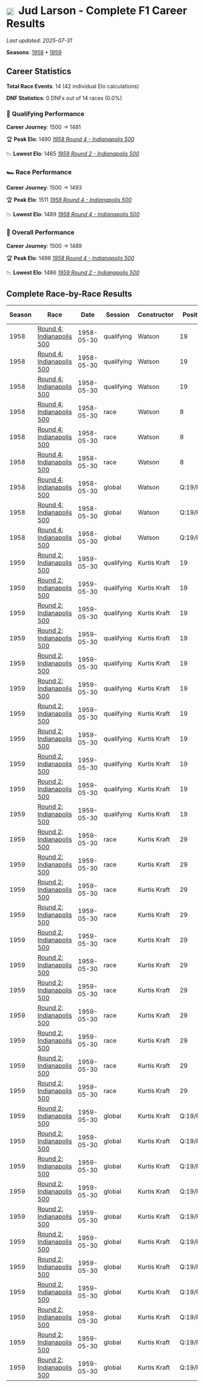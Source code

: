 # <img src="https://upload.wikimedia.org/wikipedia/commons/a/a4/Flag_of_the_United_States.svg" alt="United States" width="20" height="auto" style="vertical-align: middle; margin-right: 5px;" onerror="this.outerHTML='🇺🇸'; this.style.marginRight='5px';"/> Jud Larson - Complete F1 Career Results

*Last updated: 2025-07-31*

**Seasons**: [1958](../seasons/1958-season-report) • [1959](../seasons/1959-season-report)

## Career Statistics

**Total Race Events**: 14 (42 individual Elo calculations)

**DNF Statistics**: 0 DNFs out of 14 races (0.0%)

### 🏁 Qualifying Performance
**Career Journey**: 1500 → 1481

🏆 **Peak Elo**: 1490
   *[1958 Round 4 - Indianapolis 500](../seasons/1958-season-report#round-4-indianapolis-500)*

📉 **Lowest Elo**: 1465
   *[1959 Round 2 - Indianapolis 500](../seasons/1959-season-report#round-2-indianapolis-500)*

### 🏎️ Race Performance
**Career Journey**: 1500 → 1493

🏆 **Peak Elo**: 1511
   *[1958 Round 4 - Indianapolis 500](../seasons/1958-season-report#round-4-indianapolis-500)*

📉 **Lowest Elo**: 1489
   *[1958 Round 4 - Indianapolis 500](../seasons/1958-season-report#round-4-indianapolis-500)*

### 🌟 Overall Performance
**Career Journey**: 1500 → 1489

🏆 **Peak Elo**: 1498
   *[1958 Round 4 - Indianapolis 500](../seasons/1958-season-report#round-4-indianapolis-500)*

📉 **Lowest Elo**: 1486
   *[1959 Round 2 - Indianapolis 500](../seasons/1959-season-report#round-2-indianapolis-500)*


## Complete Race-by-Race Results

| Season | Race | Date | Session | Constructor | Position | Starting ELO | ELO Change | Final ELO | Teammate |
|--------|------|------|---------|-------------|----------|--------------|------------|-----------|----------|
| 1958 | [Round 4: Indianapolis 500](../seasons/1958-season-report#round-4-indianapolis-500) | 1958-05-30 | qualifying | Watson | 19 | 1500 | -10 | 1490 | [<img src="https://upload.wikimedia.org/wikipedia/commons/a/a4/Flag_of_the_United_States.svg" alt="United States" width="20" height="auto" style="vertical-align: middle; margin-right: 5px;" onerror="this.outerHTML='🇺🇸'; this.style.marginRight='5px';"/> Jimmy Reece](jimmy-reece) |
| 1958 | [Round 4: Indianapolis 500](../seasons/1958-season-report#round-4-indianapolis-500) | 1958-05-30 | qualifying | Watson | 19 | 1490 | -9 | 1480 | [<img src="https://upload.wikimedia.org/wikipedia/commons/a/a4/Flag_of_the_United_States.svg" alt="United States" width="20" height="auto" style="vertical-align: middle; margin-right: 5px;" onerror="this.outerHTML='🇺🇸'; this.style.marginRight='5px';"/> Dick Rathmann](dick-rathmann) |
| 1958 | [Round 4: Indianapolis 500](../seasons/1958-season-report#round-4-indianapolis-500) | 1958-05-30 | qualifying | Watson | 19 | 1480 | -11 | 1470 | [<img src="https://upload.wikimedia.org/wikipedia/commons/a/a4/Flag_of_the_United_States.svg" alt="United States" width="20" height="auto" style="vertical-align: middle; margin-right: 5px;" onerror="this.outerHTML='🇺🇸'; this.style.marginRight='5px';"/> Ed Elisian](ed-elisian) |
| 1958 | [Round 4: Indianapolis 500](../seasons/1958-season-report#round-4-indianapolis-500) | 1958-05-30 | race | Watson | 8 | 1500 | -11 | 1489 | [<img src="https://upload.wikimedia.org/wikipedia/commons/a/a4/Flag_of_the_United_States.svg" alt="United States" width="20" height="auto" style="vertical-align: middle; margin-right: 5px;" onerror="this.outerHTML='🇺🇸'; this.style.marginRight='5px';"/> Jimmy Reece](jimmy-reece) |
| 1958 | [Round 4: Indianapolis 500](../seasons/1958-season-report#round-4-indianapolis-500) | 1958-05-30 | race | Watson | 8 | 1489 | +11 | 1500 | [<img src="https://upload.wikimedia.org/wikipedia/commons/a/a4/Flag_of_the_United_States.svg" alt="United States" width="20" height="auto" style="vertical-align: middle; margin-right: 5px;" onerror="this.outerHTML='🇺🇸'; this.style.marginRight='5px';"/> Dick Rathmann](dick-rathmann) |
| 1958 | [Round 4: Indianapolis 500](../seasons/1958-season-report#round-4-indianapolis-500) | 1958-05-30 | race | Watson | 8 | 1500 | +10 | 1511 | [<img src="https://upload.wikimedia.org/wikipedia/commons/a/a4/Flag_of_the_United_States.svg" alt="United States" width="20" height="auto" style="vertical-align: middle; margin-right: 5px;" onerror="this.outerHTML='🇺🇸'; this.style.marginRight='5px';"/> Ed Elisian](ed-elisian) |
| 1958 | [Round 4: Indianapolis 500](../seasons/1958-season-report#round-4-indianapolis-500) | 1958-05-30 | global | Watson | Q:19/R:8 | 1500 | -11 | 1489 | [<img src="https://upload.wikimedia.org/wikipedia/commons/a/a4/Flag_of_the_United_States.svg" alt="United States" width="20" height="auto" style="vertical-align: middle; margin-right: 5px;" onerror="this.outerHTML='🇺🇸'; this.style.marginRight='5px';"/> Jimmy Reece](jimmy-reece) |
| 1958 | [Round 4: Indianapolis 500](../seasons/1958-season-report#round-4-indianapolis-500) | 1958-05-30 | global | Watson | Q:19/R:8 | 1489 | +5 | 1494 | [<img src="https://upload.wikimedia.org/wikipedia/commons/a/a4/Flag_of_the_United_States.svg" alt="United States" width="20" height="auto" style="vertical-align: middle; margin-right: 5px;" onerror="this.outerHTML='🇺🇸'; this.style.marginRight='5px';"/> Dick Rathmann](dick-rathmann) |
| 1958 | [Round 4: Indianapolis 500](../seasons/1958-season-report#round-4-indianapolis-500) | 1958-05-30 | global | Watson | Q:19/R:8 | 1494 | +4 | 1498 | [<img src="https://upload.wikimedia.org/wikipedia/commons/a/a4/Flag_of_the_United_States.svg" alt="United States" width="20" height="auto" style="vertical-align: middle; margin-right: 5px;" onerror="this.outerHTML='🇺🇸'; this.style.marginRight='5px';"/> Ed Elisian](ed-elisian) |
| 1959 | [Round 2: Indianapolis 500](../seasons/1959-season-report#round-2-indianapolis-500) | 1959-05-30 | qualifying | Kurtis Kraft | 19 | 1470 | -2 | 1468 | [<img src="https://upload.wikimedia.org/wikipedia/commons/a/a4/Flag_of_the_United_States.svg" alt="United States" width="20" height="auto" style="vertical-align: middle; margin-right: 5px;" onerror="this.outerHTML='🇺🇸'; this.style.marginRight='5px';"/> Duane Carter](duane-carter) |
| 1959 | [Round 2: Indianapolis 500](../seasons/1959-season-report#round-2-indianapolis-500) | 1959-05-30 | qualifying | Kurtis Kraft | 19 | 1468 | -3 | 1465 | [<img src="https://upload.wikimedia.org/wikipedia/commons/a/a4/Flag_of_the_United_States.svg" alt="United States" width="20" height="auto" style="vertical-align: middle; margin-right: 5px;" onerror="this.outerHTML='🇺🇸'; this.style.marginRight='5px';"/> Eddie Johnson](eddie-johnson) |
| 1959 | [Round 2: Indianapolis 500](../seasons/1959-season-report#round-2-indianapolis-500) | 1959-05-30 | qualifying | Kurtis Kraft | 19 | 1465 | +4 | 1469 | [<img src="https://upload.wikimedia.org/wikipedia/commons/a/a4/Flag_of_the_United_States.svg" alt="United States" width="20" height="auto" style="vertical-align: middle; margin-right: 5px;" onerror="this.outerHTML='🇺🇸'; this.style.marginRight='5px';"/> Paul Russo](paul-russo) |
| 1959 | [Round 2: Indianapolis 500](../seasons/1959-season-report#round-2-indianapolis-500) | 1959-05-30 | qualifying | Kurtis Kraft | 19 | 1469 | -3 | 1466 | [<img src="https://upload.wikimedia.org/wikipedia/commons/a/a4/Flag_of_the_United_States.svg" alt="United States" width="20" height="auto" style="vertical-align: middle; margin-right: 5px;" onerror="this.outerHTML='🇺🇸'; this.style.marginRight='5px';"/> Jimmy Daywalt](jimmy-daywalt) |
| 1959 | [Round 2: Indianapolis 500](../seasons/1959-season-report#round-2-indianapolis-500) | 1959-05-30 | qualifying | Kurtis Kraft | 19 | 1466 | +3 | 1469 | [<img src="https://upload.wikimedia.org/wikipedia/commons/a/a4/Flag_of_the_United_States.svg" alt="United States" width="20" height="auto" style="vertical-align: middle; margin-right: 5px;" onerror="this.outerHTML='🇺🇸'; this.style.marginRight='5px';"/> Chuck Arnold](chuck-arnold) |
| 1959 | [Round 2: Indianapolis 500](../seasons/1959-season-report#round-2-indianapolis-500) | 1959-05-30 | qualifying | Kurtis Kraft | 19 | 1469 | +3 | 1472 | [<img src="https://upload.wikimedia.org/wikipedia/commons/a/a4/Flag_of_the_United_States.svg" alt="United States" width="20" height="auto" style="vertical-align: middle; margin-right: 5px;" onerror="this.outerHTML='🇺🇸'; this.style.marginRight='5px';"/> Jim McWithey](jim-mcwithey) |
| 1959 | [Round 2: Indianapolis 500](../seasons/1959-season-report#round-2-indianapolis-500) | 1959-05-30 | qualifying | Kurtis Kraft | 19 | 1472 | +3 | 1475 | [<img src="https://upload.wikimedia.org/wikipedia/commons/a/a4/Flag_of_the_United_States.svg" alt="United States" width="20" height="auto" style="vertical-align: middle; margin-right: 5px;" onerror="this.outerHTML='🇺🇸'; this.style.marginRight='5px';"/> Don Freeland](don-freeland) |
| 1959 | [Round 2: Indianapolis 500](../seasons/1959-season-report#round-2-indianapolis-500) | 1959-05-30 | qualifying | Kurtis Kraft | 19 | 1475 | +3 | 1478 | [<img src="https://upload.wikimedia.org/wikipedia/commons/a/a4/Flag_of_the_United_States.svg" alt="United States" width="20" height="auto" style="vertical-align: middle; margin-right: 5px;" onerror="this.outerHTML='🇺🇸'; this.style.marginRight='5px';"/> Bob Christie](bob-christie) |
| 1959 | [Round 2: Indianapolis 500](../seasons/1959-season-report#round-2-indianapolis-500) | 1959-05-30 | qualifying | Kurtis Kraft | 19 | 1478 | -3 | 1475 | [<img src="https://upload.wikimedia.org/wikipedia/commons/a/a4/Flag_of_the_United_States.svg" alt="United States" width="20" height="auto" style="vertical-align: middle; margin-right: 5px;" onerror="this.outerHTML='🇺🇸'; this.style.marginRight='5px';"/> Bobby Grim](bobby-grim) |
| 1959 | [Round 2: Indianapolis 500](../seasons/1959-season-report#round-2-indianapolis-500) | 1959-05-30 | qualifying | Kurtis Kraft | 19 | 1475 | +3 | 1478 | [<img src="https://upload.wikimedia.org/wikipedia/commons/a/a4/Flag_of_the_United_States.svg" alt="United States" width="20" height="auto" style="vertical-align: middle; margin-right: 5px;" onerror="this.outerHTML='🇺🇸'; this.style.marginRight='5px';"/> Chuck Weyant](chuck-weyant) |
| 1959 | [Round 2: Indianapolis 500](../seasons/1959-season-report#round-2-indianapolis-500) | 1959-05-30 | qualifying | Kurtis Kraft | 19 | 1478 | +3 | 1481 | [<img src="https://upload.wikimedia.org/wikipedia/commons/a/a4/Flag_of_the_United_States.svg" alt="United States" width="20" height="auto" style="vertical-align: middle; margin-right: 5px;" onerror="this.outerHTML='🇺🇸'; this.style.marginRight='5px';"/> Red Amick](red-amick) |
| 1959 | [Round 2: Indianapolis 500](../seasons/1959-season-report#round-2-indianapolis-500) | 1959-05-30 | race | Kurtis Kraft | 29 | 1511 | -3 | 1508 | [<img src="https://upload.wikimedia.org/wikipedia/commons/a/a4/Flag_of_the_United_States.svg" alt="United States" width="20" height="auto" style="vertical-align: middle; margin-right: 5px;" onerror="this.outerHTML='🇺🇸'; this.style.marginRight='5px';"/> Duane Carter](duane-carter) |
| 1959 | [Round 2: Indianapolis 500](../seasons/1959-season-report#round-2-indianapolis-500) | 1959-05-30 | race | Kurtis Kraft | 29 | 1508 | -3 | 1505 | [<img src="https://upload.wikimedia.org/wikipedia/commons/a/a4/Flag_of_the_United_States.svg" alt="United States" width="20" height="auto" style="vertical-align: middle; margin-right: 5px;" onerror="this.outerHTML='🇺🇸'; this.style.marginRight='5px';"/> Eddie Johnson](eddie-johnson) |
| 1959 | [Round 2: Indianapolis 500](../seasons/1959-season-report#round-2-indianapolis-500) | 1959-05-30 | race | Kurtis Kraft | 29 | 1505 | -3 | 1503 | [<img src="https://upload.wikimedia.org/wikipedia/commons/a/a4/Flag_of_the_United_States.svg" alt="United States" width="20" height="auto" style="vertical-align: middle; margin-right: 5px;" onerror="this.outerHTML='🇺🇸'; this.style.marginRight='5px';"/> Paul Russo](paul-russo) |
| 1959 | [Round 2: Indianapolis 500](../seasons/1959-season-report#round-2-indianapolis-500) | 1959-05-30 | race | Kurtis Kraft | 29 | 1503 | -3 | 1499 | [<img src="https://upload.wikimedia.org/wikipedia/commons/a/a4/Flag_of_the_United_States.svg" alt="United States" width="20" height="auto" style="vertical-align: middle; margin-right: 5px;" onerror="this.outerHTML='🇺🇸'; this.style.marginRight='5px';"/> Jimmy Daywalt](jimmy-daywalt) |
| 1959 | [Round 2: Indianapolis 500](../seasons/1959-season-report#round-2-indianapolis-500) | 1959-05-30 | race | Kurtis Kraft | 29 | 1499 | -3 | 1496 | [<img src="https://upload.wikimedia.org/wikipedia/commons/a/a4/Flag_of_the_United_States.svg" alt="United States" width="20" height="auto" style="vertical-align: middle; margin-right: 5px;" onerror="this.outerHTML='🇺🇸'; this.style.marginRight='5px';"/> Chuck Arnold](chuck-arnold) |
| 1959 | [Round 2: Indianapolis 500](../seasons/1959-season-report#round-2-indianapolis-500) | 1959-05-30 | race | Kurtis Kraft | 29 | 1496 | -3 | 1494 | [<img src="https://upload.wikimedia.org/wikipedia/commons/a/a4/Flag_of_the_United_States.svg" alt="United States" width="20" height="auto" style="vertical-align: middle; margin-right: 5px;" onerror="this.outerHTML='🇺🇸'; this.style.marginRight='5px';"/> Jim McWithey](jim-mcwithey) |
| 1959 | [Round 2: Indianapolis 500](../seasons/1959-season-report#round-2-indianapolis-500) | 1959-05-30 | race | Kurtis Kraft | 29 | 1494 | N/A | 1494 | [<img src="https://upload.wikimedia.org/wikipedia/commons/a/a4/Flag_of_the_United_States.svg" alt="United States" width="20" height="auto" style="vertical-align: middle; margin-right: 5px;" onerror="this.outerHTML='🇺🇸'; this.style.marginRight='5px';"/> Don Freeland](don-freeland) |
| 1959 | [Round 2: Indianapolis 500](../seasons/1959-season-report#round-2-indianapolis-500) | 1959-05-30 | race | Kurtis Kraft | 29 | 1494 | N/A | 1494 | [<img src="https://upload.wikimedia.org/wikipedia/commons/a/a4/Flag_of_the_United_States.svg" alt="United States" width="20" height="auto" style="vertical-align: middle; margin-right: 5px;" onerror="this.outerHTML='🇺🇸'; this.style.marginRight='5px';"/> Bob Christie](bob-christie) |
| 1959 | [Round 2: Indianapolis 500](../seasons/1959-season-report#round-2-indianapolis-500) | 1959-05-30 | race | Kurtis Kraft | 29 | 1494 | N/A | 1494 | [<img src="https://upload.wikimedia.org/wikipedia/commons/a/a4/Flag_of_the_United_States.svg" alt="United States" width="20" height="auto" style="vertical-align: middle; margin-right: 5px;" onerror="this.outerHTML='🇺🇸'; this.style.marginRight='5px';"/> Bobby Grim](bobby-grim) |
| 1959 | [Round 2: Indianapolis 500](../seasons/1959-season-report#round-2-indianapolis-500) | 1959-05-30 | race | Kurtis Kraft | 29 | 1494 | -3 | 1490 | [<img src="https://upload.wikimedia.org/wikipedia/commons/a/a4/Flag_of_the_United_States.svg" alt="United States" width="20" height="auto" style="vertical-align: middle; margin-right: 5px;" onerror="this.outerHTML='🇺🇸'; this.style.marginRight='5px';"/> Chuck Weyant](chuck-weyant) |
| 1959 | [Round 2: Indianapolis 500](../seasons/1959-season-report#round-2-indianapolis-500) | 1959-05-30 | race | Kurtis Kraft | 29 | 1490 | +3 | 1493 | [<img src="https://upload.wikimedia.org/wikipedia/commons/a/a4/Flag_of_the_United_States.svg" alt="United States" width="20" height="auto" style="vertical-align: middle; margin-right: 5px;" onerror="this.outerHTML='🇺🇸'; this.style.marginRight='5px';"/> Red Amick](red-amick) |
| 1959 | [Round 2: Indianapolis 500](../seasons/1959-season-report#round-2-indianapolis-500) | 1959-05-30 | global | Kurtis Kraft | Q:19/R:29 | 1498 | -3 | 1495 | [<img src="https://upload.wikimedia.org/wikipedia/commons/a/a4/Flag_of_the_United_States.svg" alt="United States" width="20" height="auto" style="vertical-align: middle; margin-right: 5px;" onerror="this.outerHTML='🇺🇸'; this.style.marginRight='5px';"/> Duane Carter](duane-carter) |
| 1959 | [Round 2: Indianapolis 500](../seasons/1959-season-report#round-2-indianapolis-500) | 1959-05-30 | global | Kurtis Kraft | Q:19/R:29 | 1495 | -3 | 1492 | [<img src="https://upload.wikimedia.org/wikipedia/commons/a/a4/Flag_of_the_United_States.svg" alt="United States" width="20" height="auto" style="vertical-align: middle; margin-right: 5px;" onerror="this.outerHTML='🇺🇸'; this.style.marginRight='5px';"/> Eddie Johnson](eddie-johnson) |
| 1959 | [Round 2: Indianapolis 500](../seasons/1959-season-report#round-2-indianapolis-500) | 1959-05-30 | global | Kurtis Kraft | Q:19/R:29 | 1492 | -1 | 1491 | [<img src="https://upload.wikimedia.org/wikipedia/commons/a/a4/Flag_of_the_United_States.svg" alt="United States" width="20" height="auto" style="vertical-align: middle; margin-right: 5px;" onerror="this.outerHTML='🇺🇸'; this.style.marginRight='5px';"/> Paul Russo](paul-russo) |
| 1959 | [Round 2: Indianapolis 500](../seasons/1959-season-report#round-2-indianapolis-500) | 1959-05-30 | global | Kurtis Kraft | Q:19/R:29 | 1491 | -3 | 1488 | [<img src="https://upload.wikimedia.org/wikipedia/commons/a/a4/Flag_of_the_United_States.svg" alt="United States" width="20" height="auto" style="vertical-align: middle; margin-right: 5px;" onerror="this.outerHTML='🇺🇸'; this.style.marginRight='5px';"/> Jimmy Daywalt](jimmy-daywalt) |
| 1959 | [Round 2: Indianapolis 500](../seasons/1959-season-report#round-2-indianapolis-500) | 1959-05-30 | global | Kurtis Kraft | Q:19/R:29 | 1488 | -1 | 1487 | [<img src="https://upload.wikimedia.org/wikipedia/commons/a/a4/Flag_of_the_United_States.svg" alt="United States" width="20" height="auto" style="vertical-align: middle; margin-right: 5px;" onerror="this.outerHTML='🇺🇸'; this.style.marginRight='5px';"/> Chuck Arnold](chuck-arnold) |
| 1959 | [Round 2: Indianapolis 500](../seasons/1959-season-report#round-2-indianapolis-500) | 1959-05-30 | global | Kurtis Kraft | Q:19/R:29 | 1487 | -1 | 1486 | [<img src="https://upload.wikimedia.org/wikipedia/commons/a/a4/Flag_of_the_United_States.svg" alt="United States" width="20" height="auto" style="vertical-align: middle; margin-right: 5px;" onerror="this.outerHTML='🇺🇸'; this.style.marginRight='5px';"/> Jim McWithey](jim-mcwithey) |
| 1959 | [Round 2: Indianapolis 500](../seasons/1959-season-report#round-2-indianapolis-500) | 1959-05-30 | global | Kurtis Kraft | Q:19/R:29 | 1486 | +1 | 1487 | [<img src="https://upload.wikimedia.org/wikipedia/commons/a/a4/Flag_of_the_United_States.svg" alt="United States" width="20" height="auto" style="vertical-align: middle; margin-right: 5px;" onerror="this.outerHTML='🇺🇸'; this.style.marginRight='5px';"/> Don Freeland](don-freeland) |
| 1959 | [Round 2: Indianapolis 500](../seasons/1959-season-report#round-2-indianapolis-500) | 1959-05-30 | global | Kurtis Kraft | Q:19/R:29 | 1487 | +1 | 1488 | [<img src="https://upload.wikimedia.org/wikipedia/commons/a/a4/Flag_of_the_United_States.svg" alt="United States" width="20" height="auto" style="vertical-align: middle; margin-right: 5px;" onerror="this.outerHTML='🇺🇸'; this.style.marginRight='5px';"/> Bob Christie](bob-christie) |
| 1959 | [Round 2: Indianapolis 500](../seasons/1959-season-report#round-2-indianapolis-500) | 1959-05-30 | global | Kurtis Kraft | Q:19/R:29 | 1488 | -1 | 1487 | [<img src="https://upload.wikimedia.org/wikipedia/commons/a/a4/Flag_of_the_United_States.svg" alt="United States" width="20" height="auto" style="vertical-align: middle; margin-right: 5px;" onerror="this.outerHTML='🇺🇸'; this.style.marginRight='5px';"/> Bobby Grim](bobby-grim) |
| 1959 | [Round 2: Indianapolis 500](../seasons/1959-season-report#round-2-indianapolis-500) | 1959-05-30 | global | Kurtis Kraft | Q:19/R:29 | 1487 | -1 | 1486 | [<img src="https://upload.wikimedia.org/wikipedia/commons/a/a4/Flag_of_the_United_States.svg" alt="United States" width="20" height="auto" style="vertical-align: middle; margin-right: 5px;" onerror="this.outerHTML='🇺🇸'; this.style.marginRight='5px';"/> Chuck Weyant](chuck-weyant) |
| 1959 | [Round 2: Indianapolis 500](../seasons/1959-season-report#round-2-indianapolis-500) | 1959-05-30 | global | Kurtis Kraft | Q:19/R:29 | 1486 | +3 | 1489 | [<img src="https://upload.wikimedia.org/wikipedia/commons/a/a4/Flag_of_the_United_States.svg" alt="United States" width="20" height="auto" style="vertical-align: middle; margin-right: 5px;" onerror="this.outerHTML='🇺🇸'; this.style.marginRight='5px';"/> Red Amick](red-amick) |
